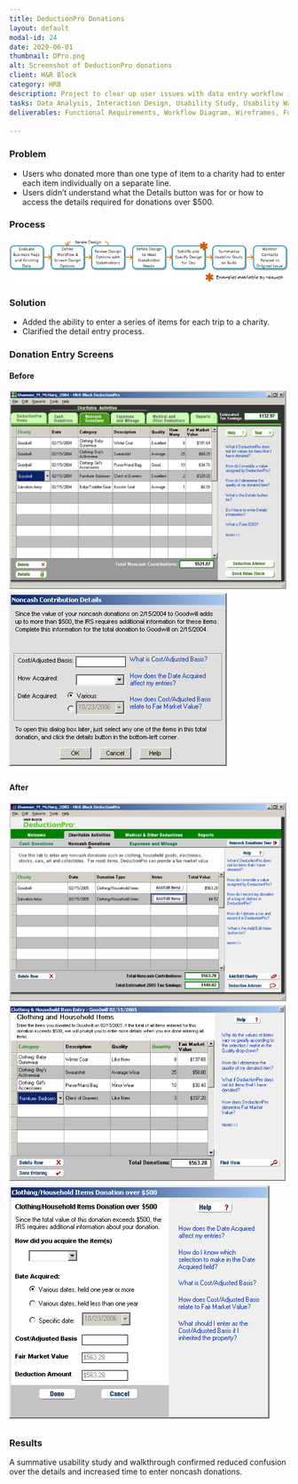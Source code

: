 ```yaml
---
title: DeductionPro Donations
layout: default
modal-id: 24
date: 2020-06-01
thumbnail: DPro.png
alt: Screenshot of DeductionPro donations
client: H&R Block
category: HRB
description: Project to clear up user issues with data entry workflow in H&R Block's deduction tracking software.
tasks: Data Analysis, Interaction Design, Usability Study, Usability Walkthrough
deliverables: Functional Requirements, Workflow Diagram, Wireframes, Functional Specification

---
```

### Problem
* Users who donated more than one type of item to a charity had to enter each item individually on a separate line.
* Users didn’t understand what the Details button was for or how to access the details required for donations over $500.

### Process
![Image showing process ](./img/portfolio/HRB/DPro/DPro_Process.jpg)
### Solution
* Added the ability to enter a series of items for each trip to a charity.
* Clarified the detail entry process.

### Donation Entry Screens
#### Before
![Image showing first donation entry screen before redesign.](./img/portfolio/HRB/DPro/DPro_Before1.png)
![Image showing second donation entry screen before redesign.](./img/portfolio/HRB/DPro/DPro_Before2.png)
#### After
![Image showing first donation entry screen after redesign.](./img/portfolio/HRB/DPro/DPro_After1.png)
![Image showing second donation entry screen after redesign.](./img/portfolio/HRB/DPro/DPro_After2.png)
![Image showing third donation entry screen after redesign.](./img/portfolio/HRB/DPro/DPro_After3.png)

### Results
A summative usability study and walkthrough confirmed reduced confusion over the details and increased time to enter noncash donations.
